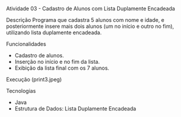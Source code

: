 Atividade 03 - Cadastro de Alunos com Lista Duplamente Encadeada

Descrição
Programa que cadastra 5 alunos com nome e idade, e posteriormente insere mais dois alunos (um no início e outro no fim), utilizando lista duplamente encadeada.

Funcionalidades
- Cadastro de alunos.
- Inserção no início e no fim da lista.
- Exibição da lista final com os 7 alunos.

Execução
(print3.jpeg)

Tecnologias
- Java
- Estrutura de Dados: Lista Duplamente Encadeada
